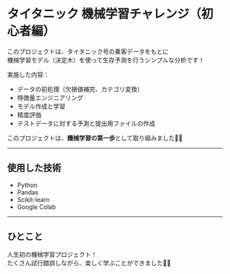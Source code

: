 # タイタニック 機械学習チャレンジ（初心者編）

このプロジェクトは、タイタニック号の乗客データをもとに  
機械学習モデル（決定木）を使って生存予測を行うシンプルな分析です！

実施した内容：
- データの前処理（欠損値補完、カテゴリ変換）
- 特徴量エンジニアリング
- モデル作成と学習
- 精度評価
- テストデータに対する予測と提出用ファイルの作成

このプロジェクトは、**機械学習の第一歩**として取り組みました🚀✨

---

## 使用した技術
- Python
- Pandas
- Scikit-learn
- Google Colab

---

## ひとこと
人生初の機械学習プロジェクト！  
たくさん試行錯誤しながら、楽しく学ぶことができました🐣✨
